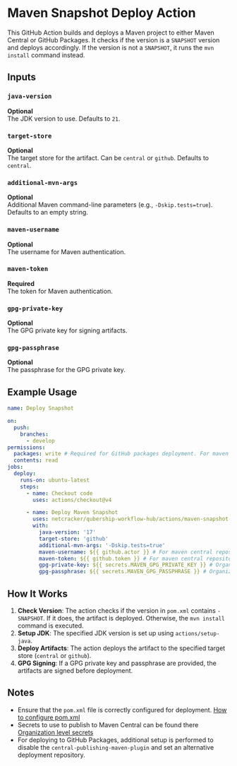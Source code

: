 # Maven Snapshot Deploy Action

This GitHub Action builds and deploys a Maven project to either Maven Central or GitHub Packages. It checks if the version is a `SNAPSHOT` version and deploys accordingly. If the version is not a `SNAPSHOT`, it runs the `mvn install` command instead.

## Inputs

### `java-version`

**Optional**  
The JDK version to use. Defaults to `21`.

### `target-store`

**Optional**  
The target store for the artifact. Can be `central` or `github`. Defaults to `central`.

### `additional-mvn-args`

**Optional**  
Additional Maven command-line parameters (e.g., `-Dskip.tests=true`). Defaults to an empty string.

### `maven-username`

**Optional**  
The username for Maven authentication.

### `maven-token`

**Required**  
The token for Maven authentication.

### `gpg-private-key`

**Optional**  
The GPG private key for signing artifacts.

### `gpg-passphrase`

**Optional**  
The passphrase for the GPG private key.

## Example Usage

```yaml
name: Deploy Snapshot

on:
  push:
    branches:
      - develop
permissions:
  packages: write # Required for GitHub packages deployment. For maven central deployment it can be ommited
  contents: read
jobs:
  deploy:
    runs-on: ubuntu-latest
    steps:
      - name: Checkout code
        uses: actions/checkout@v4

      - name: Deploy Maven Snapshot
        uses: netcracker/qubership-workflow-hub/actions/maven-snapshot-deploy@main
        with:
          java-version: '17'
          target-store: 'github'
          additional-mvn-args: '-Dskip.tests=true'
          maven-username: ${{ github.actor }} # For maven central repository it would be ${{ secrets.MAVEN_USER }}
          maven-token: ${{ github.token }} # For maven central repository it would be ${{ secrets.MAVEN_PASSWORD}}
          gpg-private-key: ${{ secrets.MAVEN_GPG_PRIVATE_KEY }} # Organization level secret. Already set for Netcracker.
          gpg-passphrase: ${{ secrets.MAVEN_GPG_PASSPHRASE }} # Organization level secret. Already set for Netcracker.
```

## How It Works

1. **Check Version**: The action checks if the version in `pom.xml` contains `-SNAPSHOT`. If it does, the artifact is deployed. Otherwise, the `mvn install` command is executed.
2. **Setup JDK**: The specified JDK version is set up using `actions/setup-java`.
3. **Deploy Artifacts**: The action deploys the artifact to the specified target store (`central` or `github`).
4. **GPG Signing**: If a GPG private key and passphrase are provided, the artifacts are signed before deployment.

## Notes

- Ensure that the `pom.xml` file is correctly configured for deployment. [How to configure pom.xml](../../docs/maven-publish-pom-preparation_doc.md)
- Secrets to use to publish to Maven Central can be found there [Organization level secrets](../../docs/maven-publish-secrets_doc.md)
- For deploying to GitHub Packages, additional setup is performed to disable the `central-publishing-maven-plugin` and set an alternative deployment repository.
